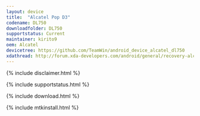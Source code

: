 ```yaml
---
layout: device
title:  "Alcatel Pop D3"
codename: DL750
downloadfolder: DL750
supportstatus: Current
maintainer: kirito9
oem: Alcatel
devicetree: https://github.com/TeamWin/android_device_alcatel_dl750
xdathread: http://forum.xda-developers.com/android/general/recovery-alcatel-pop-d3-t3522092
---
```


{% include disclaimer.html %}

{% include supportstatus.html %}

{% include download.html %}

{% include mtkinstall.html %}
